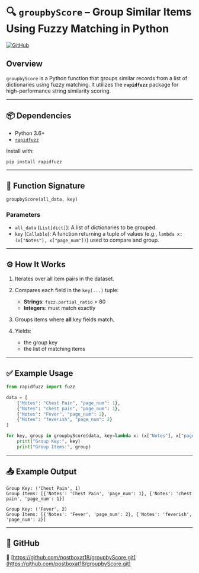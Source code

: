 # 🔍 `groupbyScore` – Group Similar Items Using Fuzzy Matching in Python

[![GitHub](https://img.shields.io/badge/GitHub-Repo-181717?style=for-the-badge\&logo=github\&logoColor=white)](https://github.com/postboxat18/groupbyScore.git)

## Overview

`groupbyScore` is a Python function that groups similar records from a list of dictionaries using fuzzy matching. It utilizes the **`rapidfuzz`** package for high-performance string similarity scoring.

---

## 📦 Dependencies

* Python 3.6+
* [`rapidfuzz`](https://github.com/maxbachmann/RapidFuzz)

Install with:

```bash
pip install rapidfuzz
```

---

## 🚀 Function Signature

```python
groupbyScore(all_data, key)
```

### Parameters

* `all_data` (`List[dict]`): A list of dictionaries to be grouped.
* `key` (`Callable`): A function returning a tuple of values (e.g., `lambda x: (x["Notes"], x["page_num"])`) used to compare and group.

---

## ⚙️ How It Works

1. Iterates over all item pairs in the dataset.
2. Compares each field in the `key(...)` tuple:

   * **Strings**: `fuzz.partial_ratio` > 80
   * **Integers**: must match exactly
3. Groups items where **all** key fields match.
4. Yields:

   * the group key
   * the list of matching items

---

## ✅ Example Usage

```python
from rapidfuzz import fuzz

data = [
    {"Notes": "Chest Pain", "page_num": 1},
    {"Notes": "chest pain", "page_num": 1},
    {"Notes": "Fever", "page_num": 2},
    {"Notes": "feverish", "page_num": 2}
]

for key, group in groupbyScore(data, key=lambda x: (x["Notes"], x["page_num"])):
    print("Group Key:", key)
    print("Group Items:", group)
```

---

## 📤 Example Output

```
Group Key: ('Chest Pain', 1)
Group Items: [{'Notes': 'Chest Pain', 'page_num': 1}, {'Notes': 'chest pain', 'page_num': 1}]

Group Key: ('Fever', 2)
Group Items: [{'Notes': 'Fever', 'page_num': 2}, {'Notes': 'feverish', 'page_num': 2}]
```

---

## 📎 GitHub

🔗 [https://github.com/postboxat18/groupbyScore.git](https://github.com/postboxat18/groupbyScore.git)


